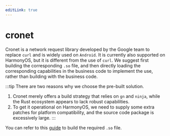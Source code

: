 ```yaml
---
editLink: true
---
```


# cronet

Cronet is a network request library developed by the Google team to replace `curl` and is widely used on `Android`. It is currently also supported on HarmonyOS, but it is different from the use of `curl`. We suggest first building the corresponding `.so` file, and then directly loading the corresponding capabilities in the business code to implement the use, rather than building with the business code.


:::tip There are two reasons why we choose the pre-built solution.
1. Cronet merely offers a build strategy that relies on `gn` and `ninja`, while the Rust ecosystem appears to lack robust capabilities.
2. To get it operational on HarmonyOS, we need to supply some extra patches for platform compatibility, and the source code package is excessively large.
:::

You can refer to this [guide](https://gitee.com/openharmony-sig/tpc_c_cplusplus/tree/master/thirdparty/cronet) to build the required `.so` file.